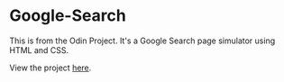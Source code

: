 # Google-Search

This is from the Odin Project. It's a Google Search page simulator using HTML and CSS.

View the project <a href="bradleyherctt.github.io/Google-Search">here</a>.
